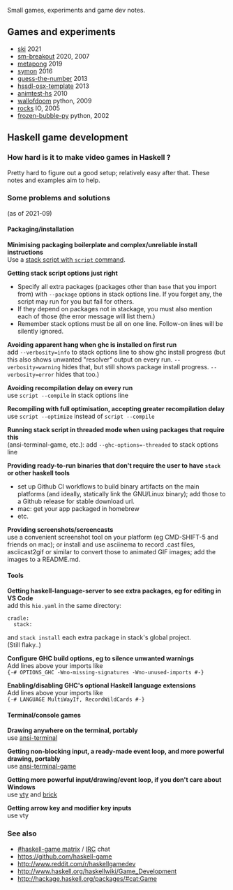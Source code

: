 Small games, experiments and game dev notes.

## Games and experiments

- [ski](ski) 2021
- [sm-breakout](https://github.com/simonmichael/sm-breakout) 2020, 2007
- [metapong](https://github.com/simonmichael/metapong) 2019
- [symon](https://github.com/simonmichael/symon) 2016
- [guess-the-number](https://hub.darcs.net/simon/guess-the-number/browse/guess-the-number.hs) 2013
- [hssdl-osx-template](https://hub.darcs.net/simon/hssdl-osx-template) 2013
- [animtest-hs](https://hub.darcs.net/simon/animtest-hs) 2010
- [wallofdoom](https://hub.darcs.net/simon/wallofdoom) python, 2009
- [rocks](https://hub.darcs.net/simon/rocks) IO, 2005
- [frozen-bubble-py](https://hub.darcs.net/simon/frozen-bubble-py) python, 2002

## Haskell game development

### How hard is it to make video games in Haskell ?

Pretty hard to figure out a good setup; relatively easy after that.
These notes and examples aim to help.

### Some problems and solutions

(as of 2021-09)

#### Packaging/installation

**Minimising packaging boilerplate and complex/unreliable install instructions**\
Use a [stack script with `script` command](https://docs.haskellstack.org/en/stable/GUIDE/#script-interpreter).

**Getting stack script options just right**
- Specify all extra packages (packages other than `base` that you import from)
  with `--package` options in stack options line.
  If you forget any, the script may run for you but fail for others.
- If they depend on packages not in stackage, you must also mention each of those
  (the error message will list them.)
- Remember stack options must be all on one line. 
  Follow-on lines will be silently ignored.

**Avoiding apparent hang when ghc is installed on first run**\
add `--verbosity=info` to stack options line to show ghc install progress
(but this also shows unwanted "resolver" output on every run.
`--verbosity=warning` hides that, but still shows package install progress.
`--verbosity=error` hides that too.)

**Avoiding recompilation delay on every run**\
use `script --compile` in stack options line

**Recompiling with full optimisation, accepting greater recompilation delay**\
use `script --optimize` instead of `script --compile`

**Running stack script in threaded mode when using packages that require this**\
(ansi-terminal-game, etc.):  add `--ghc-options=-threaded` to stack options line

**Providing ready-to-run binaries that don't require the user to have `stack` or other haskell tools**
- set up Github CI workflows to build binary artifacts on the main platforms 
  (and ideally, statically link the GNU/Linux binary);
  add those to a Github release for stable download url.
- mac: get your app packaged in homebrew
- etc.

**Providing screenshots/screencasts**\
use a convenient screenshot tool on your platform (eg CMD-SHIFT-5 and friends on mac);
or install and use asciinema to record .cast files,
asciicast2gif or similar to convert those to animated GIF images;
add the images to a README.md.

#### Tools

**Getting haskell-language-server to see extra packages, eg for editing in VS Code**\
add this `hie.yaml` in the same directory:
```
cradle:
  stack:
```
and `stack install` each extra package in stack's global project.\
(Still flaky..)

**Configure GHC build options, eg to silence unwanted warnings**\
Add lines above your imports like\
`{-# OPTIONS_GHC -Wno-missing-signatures -Wno-unused-imports #-}`

**Enabling/disabling GHC's optional Haskell language extensions**\
Add lines above your imports like\
`{-# LANGUAGE MultiWayIf, RecordWildCards #-}`

#### Terminal/console games

**Drawing anywhere on the terminal, portably**\
use [ansi-terminal](https://hackage.haskell.org/package/ansi-terminal)

**Getting non-blocking input, a ready-made event loop, and more powerful drawing, portably**\
use [ansi-terminal-game](https://hackage.haskell.org/package/ansi-terminal-game)

**Getting more powerful input/drawing/event loop, if you don't care about Windows**\
use [vty](https://hackage.haskell.org/package/vty) and [brick](https://hackage.haskell.org/package/brick)

**Getting arrow key and modifier key inputs**\
use vty

### See also

- [#haskell-game matrix](https://matrix.to/#/#haskell-game:matrix.org) / [IRC](https://web.libera.chat/#haskell-game) chat
- https://github.com/haskell-game
- http://www.reddit.com/r/haskellgamedev
- http://www.haskell.org/haskellwiki/Game_Development
- http://hackage.haskell.org/packages/#cat:Game
